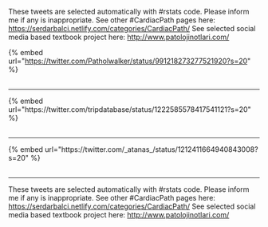 

These tweets are selected automatically with #rstats code. Please inform me if any is inappropriate.
See other #CardiacPath pages here: https://serdarbalci.netlify.com/categories/CardiacPath/ 
See selected social media based textbook project here: http://www.patolojinotlari.com/

{% embed url="https://twitter.com/Patholwalker/status/991218273277521920?s=20" %}<br>
<br>
<hr>
{% embed url="https://twitter.com/tripdatabase/status/1222585578417541121?s=20" %}<br>
<br>
<hr>
{% embed url="https://twitter.com/_atanas_/status/1212411664940843008?s=20" %}<br>
<br>
<hr>


These tweets are selected automatically with #rstats code. Please inform me if any is inappropriate.
See other #CardiacPath pages here: https://serdarbalci.netlify.com/categories/CardiacPath/ 
See selected social media based textbook project here: http://www.patolojinotlari.com/
